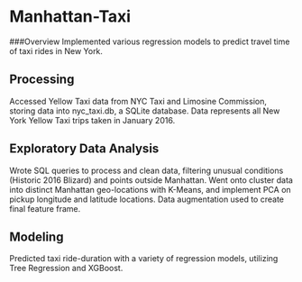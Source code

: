 # Manhattan-Taxi

###Overview
Implemented various regression models to predict travel time of taxi rides in New York. 

## Processing
Accessed Yellow Taxi data from NYC Taxi and Limosine Commission, storing data into nyc_taxi.db, a SQLite database. Data represents all New York Yellow Taxi trips taken in January 2016.

## Exploratory Data Analysis
Wrote SQL queries to process and clean data, filtering unusual conditions (Historic 2016 Blizard) and points outside Manhattan. Went onto cluster data into distinct Manhattan geo-locations with K-Means, and implement PCA on pickup longitude and latitude locations. Data augmentation used to create final feature frame.

## Modeling
Predicted taxi ride-duration with a variety of regression models, utilizing Tree Regression and XGBoost. 
